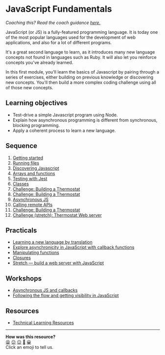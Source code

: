 # JavaScript Fundamentals

_Coaching this? Read the coach guidance
[here.](https://github.com/makersacademy/slug/blob/main/materials/universe/language_intros/challenges/javascript_fundamentals/README.ed.md)_

JavaScript (or JS) is a fully-featured programming language. It is today one of the most
popular languages used for the development of web applications, and also for a lot of
different programs.

It's a great second language to learn, as it introduces many new language concepts not
found in languages such as Ruby. It will also let you reinforce concepts you've already
learned.

In this first module, you'll learn the basics of Javascript by pairing through a series of
exercises, either building on previous knowledge or discovering new concepts. You'll then
build a more complex coding challenge using all of those new concepts.

## Learning objectives

* Test-drive a simple Javascript program using Node.
* Explain how asynchronous programming is different from synchronous, blocking
  programming.
* Apply a coherent process to learn a new language.

## Sequence

1. [Getting started](contents/1-getting-started.md)
2. [Running files](contents/2-running-js-files.md)
3. [Discovering Javascript](contents/3-discovering-js.md)
4. [Arrays and functions](contents/4-arrays.md)
5. [Testing with Jest](contents/5-testing-with-jest.md)
6. [Classes](contents/6-classes.md)
7. [Challenge: Building a Thermostat](contents/7-thermostat.md)
8. [Challenge: Building a Thermostat](contents/7b-thermostat-ui.md)
9. [Asynchronous JS](contents/8-async.md)
10. [Calling remote APIs](contents/9-calling-apis.md)
11. [Challenge: Building a Thermostat](contents/10-weather-api.md)
12. [Challenge (stretch): Thermostat Web server](contents/11-thermostat-web.md)

## Practicals
 * [Learning a new language by translation](https://hackmd.io/kMNgXiPHQf2Q_P9A-tnS9A)
 * [Explore asynchronicity in JavaScript with callback functions](./practicals/callbacks)
 * [Manipulating functions](./practicals/functions)
 * [Closures](https://hackmd.io/cIFsMAqISHqVHN_-p9hY0Q)
 * [Stretch — build a web server with JavaScript](./practicals/web-server)

## Workshops

 * [Asynchronous JS and callbacks](./workshops/async-js-and-callbacks)
 * [Following the flow and getting visibility in JavaScript](./workshops/debugging)

## Resources

* [Technical Learning Resources](https://airtable.com/shrbaXgV5mQnsvuGe/tblokmw6yNUO75ge6?blocks=hide)

<!-- BEGIN GENERATED SECTION DO NOT EDIT -->

---

**How was this resource?**  
[😫](https://airtable.com/shrUJ3t7KLMqVRFKR?prefill_Repository=makersacademy/javascript-fundamentals&prefill_File=README.md&prefill_Sentiment=😫) [😕](https://airtable.com/shrUJ3t7KLMqVRFKR?prefill_Repository=makersacademy/javascript-fundamentals&prefill_File=README.md&prefill_Sentiment=😕) [😐](https://airtable.com/shrUJ3t7KLMqVRFKR?prefill_Repository=makersacademy/javascript-fundamentals&prefill_File=README.md&prefill_Sentiment=😐) [🙂](https://airtable.com/shrUJ3t7KLMqVRFKR?prefill_Repository=makersacademy/javascript-fundamentals&prefill_File=README.md&prefill_Sentiment=🙂) [😀](https://airtable.com/shrUJ3t7KLMqVRFKR?prefill_Repository=makersacademy/javascript-fundamentals&prefill_File=README.md&prefill_Sentiment=😀)  
Click an emoji to tell us.

<!-- END GENERATED SECTION DO NOT EDIT -->
